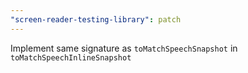 ```yaml
---
"screen-reader-testing-library": patch
---
```


Implement same signature as `toMatchSpeechSnapshot` in `toMatchSpeechInlineSnapshot`
